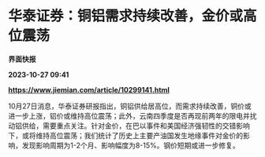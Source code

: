 # 华泰证券：铜铝需求持续改善，金价或高位震荡
**界面快报**

**2023-10-27 09:41**

**https://www.jiemian.com/article/10299141.html**

10月27日消息，华泰证券研报指出，铜铝供给居高位，而需求持续改善，铜价或进一步上涨，铝价或维持高位震荡；此外，云南四季度是否再现前两年的限电并扰动铝供给，需要重点关注。针对金价，在巴以事件和美国经济强韧性的交错影响下，或将维持高位震荡；我们统计了历史上主要产油国发生地缘事件对金价的影响，发现影响周期为1-2个月、影响幅度为8-15%。钢价短期或进一步修复。
